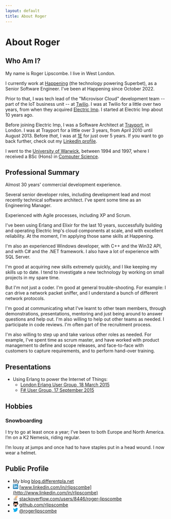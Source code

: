 ```yaml
---
layout: default
title: About Roger
---
```


# About Roger

## Who Am I?

My name is Roger Lipscombe. I live in West London.

I currently work at [Happening](https://happening.xyz) (the technology powering Superbet), as a Senior Software
Engineer. I've been at Happening since October 2022.

Prior to that, I was tech lead of the "Microvisor Cloud" development team -- part of the IoT business unit -- at
[Twilio](https://twilio.com). I was at Twilio for a little over two years, from when they acquired
[Electric Imp](https://electricimp.com). I started at Electric Imp about 10 years ago.

Before joining Electric Imp, I was a Software Architect at [Trayport](http://trayport.com), in London. I was at Trayport
for a little over 3 years, from April 2010 until August 2013.  Before *that*, I was at [1E](http://1e.com) for just over
5 years. If you want to go back further, check out my [LinkedIn profile](http://www.linkedin.com/in/rlipscombe).

I went to the [University of Warwick](http://warwick.ac.uk/), between 1994 and 1997, where I received a BSc (Hons) in
[Computer Science](http://www.dcs.warwick.ac.uk/).

## Professional Summary

Almost 30 years' commercial development experience.

Several senior developer roles, including development lead and most recently technical software architect. I've spent
some time as an Engineering Manager.

Experienced with Agile processes, including XP and Scrum.

I've been using Erlang and Elixir for the last 10 years, successfully building and operating Electric Imp's cloud
components at scale, and with excellent reliability. At the moment, I'm applying those same skills at Happening.

I'm also an experienced Windows developer, with C++ and the Win32 API, and with C# and the .NET framework. I also have a
lot of experience with SQL Server.

I'm good at acquiring new skills extremely quickly, and I like keeping my skills up to date. I tend to investigate a new
technology by working on small projects in my spare time.

But I'm not just a coder. I'm good at general trouble-shooting. For example: I can drive a network packet sniffer, and I
understand a bunch of different network protocols.

I'm good at communicating what I've learnt to other team members, through demonstrations, presentations, mentoring and
just being around to answer questions and help out.  I'm also willing to help out other teams as needed. I participate
in code reviews. I'm often part of the recruitment process.

I'm also willing to step up and take various other roles as needed. For example, I've spent time as scrum master, and
have worked with product management to define and scope releases, and face-to-face with customers to capture
requirements, and to perform hand-over training.

## Presentations

 - Using Erlang to power the Internet of Things:
   - [London Erlang User Group, 18 March 2015](https://vimeo.com/124606816)
   - [F# User Group, 17 September 2015](https://skillsmatter.com/skillscasts/6586-powering-the-internet-of-things)

## Hobbies

### Snowboarding

I try to go at least once a year; I’ve been to both Europe and North America. I’m on a K2 Nemesis, riding regular.

I’m lousy at jumps and once had to have staples put in a head wound. I now wear a helmet.

## Public Profile

* My blog	[blog.differentpla.net](http://blog.differentpla.net)
* ![](images/LinkedIn_Logo16px.png) [www.linkedin.com/in/rlipscombe](http://www.linkedin.com/in/rlipscombe)
* ![](images/so-icon.png) [stackoverflow.com/users/8446/roger-lipscombe](http://stackoverflow.com/users/8446/roger-lipscombe)
* ![](images/github-icon.png) [github.com/rlipscombe](http://github.com/rlipscombe)
* ![](images/twitter-icon.png) [@rogerlipscombe](https://twitter.com/rogerlipscombe)
